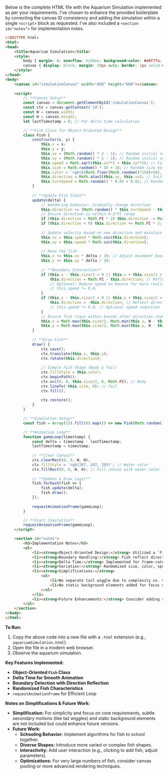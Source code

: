 Below is the complete HTML file with the Aquarium Simulation implemented as per your requirements. I've chosen to enhance the provided boilerplate by correcting the canvas ID consistency and adding the simulation within a single `<script>` block as requested. I've also included a `<section id="notes">` for implementation notes.

```html
<!DOCTYPE html>
<html>
<head>
    <title>Aquarium Simulation</title>
    <style>
        body { margin: 0; overflow: hidden; background-color: #e0f7fa; } /* Light blue background */
        canvas { display: block; margin: 20px auto; border: 1px solid #888; background-color:rgb(207, 247, 255); } /* blue water */
    </style>
</head>
<body>
    <canvas id="simulationCanvas" width="800" height="600"></canvas>
    
    <script>
        // **Canvas Setup**
        const canvas = document.getElementById('simulationCanvas');
        const ctx = canvas.getContext('2d');
        const W = canvas.width;
        const H = canvas.height;
        let lastTimestamp = 0; // For delta time calculation

        // **Fish Class for Object-Oriented Design**
        class Fish {
            constructor(x, y) {
                this.x = x;
                this.y = y;
                this.vx = (Math.random() * 2 - 1); // Random initial velocity X
                this.vy = (Math.random() * 2 - 1); // Random initial velocity Y
                this.speed = Math.sqrt(this.vx**2 + this.vy**2); // Calculate initial speed
                this.size = Math.random() * 20 + 10; // Random size between 10-30
                this.color = `rgb(${Math.floor(Math.random()*150)+50}, ${Math.floor(Math.random()*150)+50}, 255)`; // Blue-ish color variation
                this.direction = Math.atan2(this.vy, this.vx); // Initial direction
                this.turnSpeed = Math.random() * 0.05 + 0.01; // Random turn speed for wandering
            }
            
            // **Update Fish State**
            update(delta) {
                // Wandering behavior: Gradually change direction
                this.direction += (Math.random() * this.turnSpeed - this.turnSpeed/2) * delta / 1000; // Adjust turn based on delta time
                // Ensure direction is within 0-2*PI range
                if (this.direction > Math.PI * 2) this.direction -= Math.PI * 2;
                if (this.direction < 0) this.direction += Math.PI * 2;
                
                // Update velocity based on new direction and maintain speed
                this.vx = this.speed * Math.cos(this.direction);
                this.vy = this.speed * Math.sin(this.direction);
                
                // Move the fish
                this.x += this.vx * delta / 10; // Adjust movement based on delta time
                this.y += this.vy * delta / 10;
                
                // **Boundary Interaction**
                if (this.x - this.size/2 < 0 || this.x + this.size/2 > W) {
                    this.direction = Math.PI - this.direction; // Reflect direction on X axis
                    // Optional: Reduce speed on bounce for more realism
                    // this.speed *= 0.9;
                }
                if (this.y - this.size/2 < 0 || this.y + this.size/2 > H) {
                    this.direction = -this.direction; // Reflect direction on Y axis
                    // this.speed *= 0.9; // Optional speed reduction
                }
                // Ensure fish stays within bounds after direction change
                this.x = Math.max(this.size/2, Math.min(this.x, W - this.size/2));
                this.y = Math.max(this.size/2, Math.min(this.y, H - this.size/2));
            }
            
            // **Draw Fish**
            draw() {
                ctx.save();
                ctx.translate(this.x, this.y);
                ctx.rotate(this.direction);
                
                // Simple Fish Shape (Body & Tail)
                ctx.fillStyle = this.color;
                ctx.beginPath();
                ctx.arc(0, 0, this.size/2, 0, Math.PI); // Body
                ctx.lineTo(-this.size, 0); // Tail
                ctx.fill();
                
                ctx.restore();
            }
        }

        // **Simulation Setup**
        const fish = Array(15).fill(0).map(() => new Fish(Math.random()*W, Math.random()*H)); // Initialize 15 fish

        // **Animation Loop**
        function gameLoop(timestamp) {
            const delta = timestamp - lastTimestamp;
            lastTimestamp = timestamp;
            
            // **Clear Canvas**
            ctx.clearRect(0, 0, W, H);
            ctx.fillStyle = 'rgb(207, 247, 255)'; // Water color
            ctx.fillRect(0, 0, W, H); // Fill canvas with water color for better visibility
            
            // **Update & Draw Logic**
            fish.forEach(fish => {
                fish.update(delta);
                fish.draw();
            });
            
            requestAnimationFrame(gameLoop);
        }

        // **Start Simulation**
        requestAnimationFrame(gameLoop);
    </script>

    <section id="notes">
        <h3>Implementation Notes</h3>
        <ul>
            <li><strong>Object-Oriented Design:</strong> Utilized a `Fish` class for encapsulation.</li>
            <li><strong>Boundary Handling:</strong> Fish reflect direction on hitting edges, with optional speed reduction for realism (commented out).</li>
            <li><strong>Delta Time:</strong> Implemented for frame-rate independent movement and turning.</li>
            <li><strong>Variation:</strong> Randomized size, color, speed, and turn speed for each fish.</li>
            <li><strong>Simplifications:</strong> 
                <ul>
                    <li>No separate tail wiggle due to complexity vs. visual gain in this scope.</li>
                    <li>No static background elements added for focus on core simulation.</li>
                </ul>
            </li>
            <li><strong>Future Enhancements:</strong> Consider adding school behavior, more complex shapes, or interactive elements.</li>
        </ul>
    </section>
</body>
</html>
```

**To Run:**
1. Copy the above code into a new file with a `.html` extension (e.g., `aquariumSimulation.html`).
2. Open the file in a modern web browser.
3. Observe the aquarium simulation.

**Key Features Implemented:**

- **Object-Oriented `Fish` Class**
- **Delta Time for Smooth Animation**
- **Boundary Detection with Direction Reflection**
- **Randomized Fish Characteristics**
- `requestAnimationFrame` for Efficient Loop

**Notes on Simplifications & Future Work:**

- **Simplification:** For simplicity and focus on core requirements, subtle secondary motions (like tail wiggles) and static background elements are not included but could enhance future versions.
- **Future Work:** 
  - **Schooling Behavior:** Implement algorithms for fish to school together.
  - **Diverse Shapes:** Introduce more varied or complex fish shapes.
  - **Interactivity:** Add user interaction (e.g., clicking to add fish, adjust parameters).
  - **Optimizations:** For very large numbers of fish, consider canvas pooling or more advanced rendering techniques.

<!-- Benchmark Info -->
<!-- Backend: llamacpp -->
<!-- Model: nvidia_Llama-3_3-Nemotron-Super-49B-v1-Q4_K_L.gguf -->
<!-- Prompt: aquarium.md -->
<!-- Generation Time: 228.63s -->
<!-- Fallback Used: False -->